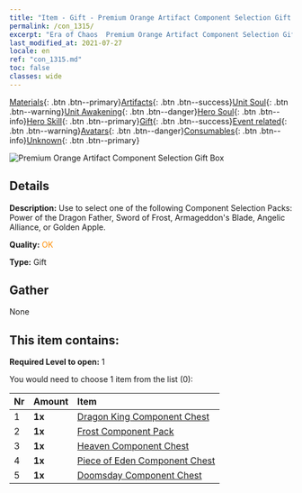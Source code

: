 ```yaml
---
title: "Item - Gift - Premium Orange Artifact Component Selection Gift Box"
permalink: /con_1315/
excerpt: "Era of Chaos  Premium Orange Artifact Component Selection Gift Box"
last_modified_at: 2021-07-27
locale: en
ref: "con_1315.md"
toc: false
classes: wide
---
```

 [Materials](/Items/){: .btn .btn--primary}[Artifacts](/Items/Artifacts/){: .btn .btn--success}[Unit Soul](/Items/UnitSoul/){: .btn .btn--warning}[Unit Awakening](/Items/UnitAwakening/){: .btn .btn--danger}[Hero Soul](/Items/HeroSoul/){: .btn .btn--info}[Hero Skill](/Items/HeroSkill/){: .btn .btn--primary}[Gift](/Items/Gift/){: .btn .btn--success}[Event related](/Items/Events/){: .btn .btn--warning}[Avatars](/Items/Avatars/){: .btn .btn--danger}[Consumables](/Items/Consumables/){: .btn .btn--info}[Unknown](/Items/Unknown/){: .btn .btn--primary}

 ![Premium Orange Artifact Component Selection Gift Box](/images/t/i_906054.png)

## Details
 **Description:** Use to select one of the following Component Selection Packs: Power of the Dragon Father, Sword of Frost, Armageddon's Blade, Angelic Alliance, or Golden Apple.

 **Quality:** <span style="color: #FF8C00">OK</span>

 **Type:** Gift

## Gather

  None

## This item contains:

 **Required Level to open:** 1

 You would need to choose 1 item from the list (0):

  | Nr | Amount |     Item    |
  |:---|:-------|:------------|
  | 1 |  **1x** | [Dragon King Component Chest](/Items/con_1348/) |  | 
  | 2 |  **1x** | [Frost Component Pack](/Items/con_1352/) |  | 
  | 3 |  **1x** | [Heaven Component Chest](/Items/con_1354/) |  | 
  | 4 |  **1x** | [Piece of Eden Component Chest](/Items/con_1864/) |  | 
  | 5 |  **1x** | [Doomsday Component Chest](/Items/con_1360/) |  | 
